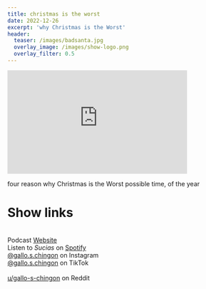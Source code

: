 ```yaml
---
title: christmas is the worst
date: 2022-12-26
excerpt: 'why Christmas is the Worst'
header:
  teaser: /images/badsanta.jpg
  overlay_image: /images/show-logo.png
  overlay_filter: 0.5
---
```


<iframe src='https://open.spotify.com/embed/episode/0MRGiNJ0rqoPQA4OcYILDq' width='80%' height='232' frameborder='0' allowtransparency='true' allow='encrypted-media'></iframe>

four reason why Christmas is the Worst possible time, of the year

# Show links

<br> Podcast [Website](https://sucias.xyz)  <a href='https://sucias.xyz'><i class='fas fa-link'></i></a>
<br> Listen to *Sucias* on [Spotify](https://open.spotify.com/show/3XjoipCU3QzeIaQAAQpBdW)  <a href='https://open.spotify.com/show/3XjoipCU3QzeIaQAAQpBdW'><i class='fab fa-spotify'></i></a>
<br> [@gallo.s.chingon](https://instagram.com/gallo.s.chingon) on Instagram  <a href='https://www.instagram.com/gallo.s.chingon'><i class='fa-brands fa-instagram-square'></i></a>
<br> [@gallo.s.chingon](https://www.tiktok.com/@gallo.s.chingon) on TikTok <a href='https://www.tiktok.com/@gallo.s.chingon'><i class='fa-brands fa-tiktok'></i><br>
<br> [u/gallo-s-chingon](https://reddit.com/u/gallo-s-chingon/submitted) on Reddit <a href='https://reddit.com/u/gallo-s-chingon/submitted'><i class='fab fa-reddit'></i></a>
